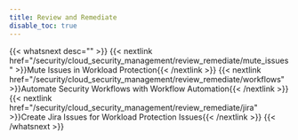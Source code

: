 ```yaml
---
title: Review and Remediate
disable_toc: true
---
```


{{< whatsnext desc="" >}}
    {{< nextlink href="/security/cloud_security_management/review_remediate/mute_issues" >}}Mute Issues in Workload Protection{{< /nextlink >}}
    {{< nextlink href="/security/cloud_security_management/review_remediate/workflows" >}}Automate Security Workflows with Workflow Automation{{< /nextlink >}}
    {{< nextlink href="/security/cloud_security_management/review_remediate/jira" >}}Create Jira Issues for Workload Protection Issues{{< /nextlink >}}
{{< /whatsnext >}}